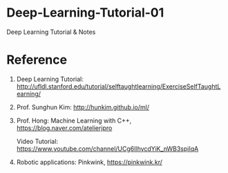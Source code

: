 # Deep-Learning-Tutorial-01
Deep Learning Tutorial &amp; Notes

# Reference
1. Deep Learning Tutorial: http://ufldl.stanford.edu/tutorial/selftaughtlearning/ExerciseSelfTaughtLearning/
  
2. Prof. Sunghun Kim: http://hunkim.github.io/ml/ 
  
3. Prof. Hong: Machine Learning with C++, https://blog.naver.com/atelierjpro

     Video Tutorial: https://www.youtube.com/channel/UCg6IlhycdYiK_nWB3spjIqA

4. Robotic applications: Pinkwink, https://pinkwink.kr/
